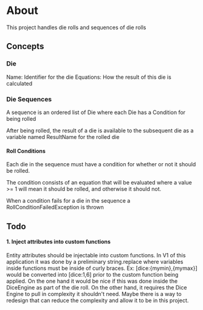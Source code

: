 ﻿# About

This project handles die rolls and sequences of die rolls

## Concepts

### Die

Name: Identifier for the die
Equations: How the result of this die is calculated

### Die Sequences

A sequence is an ordered list of Die where each Die has a Condition for being rolled

After being rolled, the result of a die is available to the subsequent die as a variable named ResultName for the rolled die

#### Roll Conditions

Each die in the sequence must have a condition for whether or not it should be rolled.

The condition consists of an equation that will be evaluated where a value >= 1 will mean it should be rolled, and otherwise it should not.

When a condition fails for a die in the sequence a RollConditionFailedException is thrown

## Todo

#### 1. Inject attributes into custom functions

Entity attributes should be injectable into custom functions. In V1 of this application it was done by a preliminary string.replace where variables inside functions must be inside of curly braces. Ex: [dice:{mymin},{mymax}] would be converted into [dice:1,6] prior to the custom function being applied. On the one hand it would be nice if this was done inside the DiceEngine as part of the die roll. On the other hand, it requires the Dice Engine to pull in complexity it shouldn't need. Maybe there is a way to redesign that can reduce the complexity and allow it to be in this project.